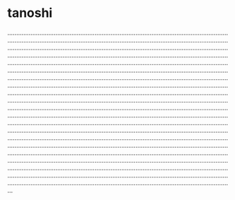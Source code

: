 # tanoshi
...............................................................................................................................................................................................................................................................................................................................................................................................................................................................................................................................................................................................................................................................................................................................................................................................................................................................................................................................................................................................................................................................................................................................................................................................................................................................................................................................................................................................................................................................................................................................................................................................................................................................................................................................................................................................................................................................................................................................................................................................................................................................................................................................................................................................................................................................................................................................................................................................................................................................................................................................................................................................................................................................................................................